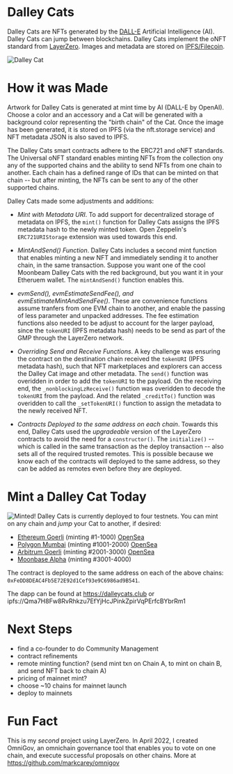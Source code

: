 # Dalley Cats

Dalley Cats are NFTs generated by the 
[DALL-E](https://openai.com/blog/dall-e-now-available-in-beta/) Artificial Intelligence (AI). Dalley Cats can jump between blockchains. Dalley Cats implement the oNFT standard from [LayerZero](https://layerzero.network/). Images and metadata are stored on [IPFS/Filecoin](https://ipfs.tech/).

![Dalley Cat](https://dalleycats.club/images/dalley-cat.png)

# How it was Made

Artwork for Dalley Cats is generated at mint time by AI (DALL-E by OpenAI). Choose a color and an accessory and a Cat will be generated with a background color representing the "birth chain" of the Cat. Once the image has been generated, it is stored on IPFS (via the nft.storage service) and NFT metadata JSON is also saved to IPFS.

The Dalley Cats smart contracts adhere to the ERC721 and oNFT standards. The Universal oNFT standard enables minting NFTs from the collection ony any of the supported chains and the ability to send NFTs from one chain to another. Each chain has a defined range of IDs that can be minted on that chain -- but after minting, the NFTs can be sent to any of the other supported chains.

Dalley Cats made some adjustments and additions:

- *Mint with Metadata URI*. To add support for decentralized storage of metadata on IPFS, the `mint()` function for Dalley Cats assigns the IPFS metadata hash to the newly minted token. Open Zeppelin's `ERC721URIStorage` extension was used towards this end.

- *MintAndSend() Function*. Dalley Cats includes a second mint function that enables minting a new NFT and immediately sending it to another chain, in the same transaction. Suppose you want one of the cool Moonbeam Dalley Cats with the red background, but you want it in your Etheruem wallet. The `mintAndSend()` function enables this.

- *evmSend(), evmEstimateSendFee(), and evmEstimateMintAndSendFee()*. These are convenience functions assume tranfers from one EVM chain to another, and enable the passing of less parameter and unpacked addresses. The fee estimation functions also needed to be adjust to account for the larger payload, since the `tokenURI` (IPFS metadata hash) needs to be send as part of the GMP through the LayerZero network.

- *Overriding Send and Receive Functions*. A key challenge was ensuring the contract on the destination chain received the `tokenURI` (IPFS metadata hash), such that NFT marketplaces and explorers can access the Dalley Cat image and other metadata. The `send()` function was overidden in order to add the `tokenURI` to the payload. On the receiving end, the `_nonblockingLzReceive()` function was overidden to decode the `tokenURI` from the payload. And the related `_creditTo()` function was overidden to call the `_setTokenURI()` function to assign the metadata to the newly received NFT. 

- *Contracts Deployed to the same address on each chain*. Towards this end, Dalley Cats used the _upgradeable_ version of the LayerZero contracts to avoid the need for a `constructor()`. The `initialize()` -- which is called in the same transaction as the deploy transaction -- also sets all of the required trusted remotes. This is possible because we know each of the contracts will deployed to the same address, so they can be added as remotes even before they are deployed.

# Mint a Dalley Cat Today
![Minted!](https://dalleycats.club/images/minted-3.png)
Dalley Cats is currently deployed to four testnets. You can mint on any chain and _jump_ your Cat to another, if desired:

- [Ethereum Goerli](https://goerli.etherscan.io/address/0xfedd8deac4fb5e72e92d1cef93e9c6986ad9b541) (minting #1-1000) [OpenSea](https://testnets.opensea.io/collection/dalley-cats-6k8qza3m7q)
- [Polygon Mumbai](https://mumbai.polygonscan.com/address/0xFeDD8DEAC4Fb5E72E92d1Cef93e9C6986ad9B541) (minting #1001-2000) [OpenSea](https://testnets.opensea.io/collection/dalley-cats-orkqdf41bn)
- [Arbitrum Goerli](https://goerli.arbiscan.io/address/0xFeDD8DEAC4Fb5E72E92d1Cef93e9C6986ad9B541) (minting #2001-3000) [OpenSea](https://testnets.opensea.io/collection/dalley-cats-58wwzruowu)
- [Moonbase Alpha](https://moonbase.moonscan.io/address/0xfedd8deac4fb5e72e92d1cef93e9c6986ad9b541) (minting #3001-4000)

The contract is deployed to the same address on each of the above chains: `0xFeDD8DEAC4Fb5E72E92d1Cef93e9C6986ad9B541`.

The dapp can be found at https://dalleycats.club or ipfs://Qma7H8Fw8RvRhkzu7EfYjHcJPinkZpirVqPErfcBYbrRm1

# Next Steps
- find a co-founder to do Community Management
- contract refinements
- remote minting function? (send mint txn on Chain A, to mint on chain B, and send NFT back to chain A)
- pricing of mainnet mint?
- choose ~10 chains for mainnet launch
- deploy to mainnets

# Fun Fact
This is my _second_ project using LayerZero. In April 2022, I created OmniGov, an omnichain governance tool that enables you to vote on one chain, and execute successful proposals on other chains. More at https://github.com/markcarey/omnigov